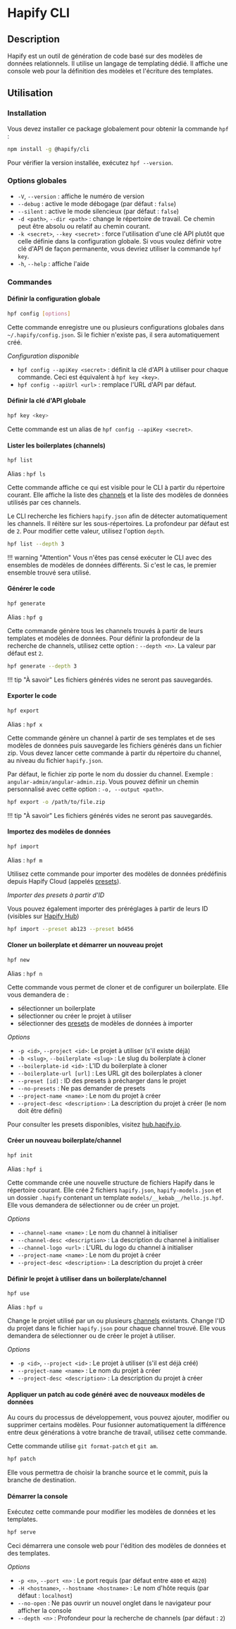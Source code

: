 # Hapify CLI

## Description

Hapify est un outil de génération de code basé sur des modèles de données relationnels.
Il utilise un langage de templating dédié.
Il affiche une console web pour la définition des modèles et l'écriture des templates.

## Utilisation

### Installation

Vous devez installer ce package globalement pour obtenir la commande `hpf` :

```bash
npm install -g @hapify/cli
```

Pour vérifier la version installée, exécutez `hpf --version`.

### Options globales

- `-V`, `--version` : affiche le numéro de version
- `--debug` : active le mode débogage (par défaut : `false`)
- `--silent` : active le mode silencieux (par défaut : `false`)
- `-d <path>`, `--dir <path>` : change le répertoire de travail. Ce chemin peut être absolu ou relatif au chemin courant.
- `-k <secret>`, `--key <secret>` : force l'utilisation d'une clé API plutôt que celle définie dans la configuration globale. Si vous voulez définir votre clé d'API de façon permanente, vous devriez utiliser la commande `hpf key`.
- `-h`, `--help` : affiche l'aide

### Commandes

#### <a name="config"></a>Définir la configuration globale

```bash
hpf config [options]
```

Cette commande enregistre une ou plusieurs configurations globales dans `~/.hapify/config.json`.
Si le fichier n'existe pas, il sera automatiquement créé.

_Configuration disponible_

- `hpf config --apiKey <secret>` : définit la clé d'API à utiliser pour chaque commande. Ceci est équivalent à `hpf key <key>`.
- `hpf config --apiUrl <url>` : remplace l'URL d'API par défaut.

#### <a name="key"></a>Définir la clé d'API globale

```bash
hpf key <key>
```

Cette commande est un alias de `hpf config --apiKey <secret>`.

####  <a name="list"></a>Lister les boilerplates (channels)

```bash
hpf list
```

Alias : `hpf ls`

Cette commande affiche ce qui est visible pour le CLI à partir du répertoire courant.
Elle affiche la liste des [channels](../getting-started/terminology.md) et la liste des modèles de données utilisés par ces channels.

Le CLI recherche les fichiers `hapify.json` afin de détecter automatiquement les channels.
Il réitère sur les sous-répertoires. La profondeur par défaut est de `2`.
Pour modifier cette valeur, utilisez l'option `depth`.

```bash
hpf list --depth 3
```

!!! warning "Attention"
    Vous n'êtes pas censé exécuter le CLI avec des ensembles de modèles de données différents.
    Si c'est le cas, le premier ensemble trouvé sera utilisé.

#### <a name="generate"></a>Générer le code

```bash
hpf generate
```

Alias : `hpf g`

Cette commande génère tous les channels trouvés à partir de leurs templates et modèles de données.
Pour définir la profondeur de la recherche de channels, utilisez cette option : `--depth <n>`. La valeur par défaut est `2`.

```bash
hpf generate --depth 3
```

!!! tip "À savoir"
    Les fichiers générés vides ne seront pas sauvegardés.

#### <a name="export"></a>Exporter le code

```bash
hpf export
```

Alias : `hpf x`

Cette commande génère un channel à partir de ses templates et de ses modèles de données puis sauvegarde les fichiers générés dans un fichier zip.
Vous devez lancer cette commande à partir du répertoire du channel, au niveau du fichier `hapify.json`.

Par défaut, le fichier zip porte le nom du dossier du channel.
Exemple : `angular-admin/angular-admin.zip`.
Vous pouvez définir un chemin personnalisé avec cette option : `-o, --output <path>`.

```bash
hpf export -o /path/to/file.zip
```

!!! tip "À savoir"
    Les fichiers générés vides ne seront pas sauvegardés.

#### <a name="import"></a>Importez des modèles de données

```bash
hpf import
```

Alias : `hpf m`

Utilisez cette commande pour importer des modèles de données prédéfinis depuis Hapify Cloud (appelés [presets](../getting-started/terminology.md)).

_Importer des presets à partir d'ID_

Vous pouvez également importer des préréglages à partir de leurs ID (visibles sur [Hapify Hub](https://hub.hapify.io/))

```bash
hpf import --preset ab123 --preset bd456
```

#### <a name="new"></a>Cloner un boilerplate et démarrer un nouveau projet

```bash
hpf new
```

Alias : `hpf n`

Cette commande vous permet de cloner et de configurer un boilerplate.
Elle vous demandera de :

-   sélectionner un boilerplate
-   sélectionner ou créer le projet à utiliser
-   sélectionner des [presets](../getting-started/terminology.md) de modèles de données à importer

_Options_

-   `-p <id>`, `--project <id>`: Le projet à utiliser (s'il existe déjà)
-   `-b <slug>`, `--boilerplate <slug>` : Le slug du boilerplate à cloner
-   `--boilerplate-id <id>` : L'ID du boilerplate à cloner
-   `--boilerplate-url [url]` : Les URL git des boilerplates à cloner
-   `--preset [id]` : ID des presets à précharger dans le projet
-   `--no-presets` : Ne pas demander de presets
-   `--project-name <name>` : Le nom du projet à créer
-   `--project-desc <description>` : La description du projet à créer (le nom doit être défini)

Pour consulter les presets disponibles, visitez [hub.hapify.io](https://hub.hapify.io).

#### <a name="init"></a>Créer un nouveau boilerplate/channel

```bash
hpf init
```

Alias : `hpf i`

Cette commande crée une nouvelle structure de fichiers Hapify dans le répertoire courant.
Elle crée 2 fichiers `hapify.json`, `hapify-models.json` et un dossier `.hapify` contenant un template `models/__kebab__/hello.js.hpf`.
Elle vous demandera de sélectionner ou de créer un projet.

_Options_

-   `--channel-name <name>` : Le nom du channel à initialiser
-   `--channel-desc <description>` : La description du channel à initialiser
-   `--channel-logo <url>` : L'URL du logo du channel à initialiser
-   `--project-name <name>` : Le nom du projet à créer
-   `--project-desc <description>` : La description du projet à créer

#### <a name="use"></a>Définir le projet à utiliser dans un boilerplate/channel

```bash
hpf use
```

Alias : `hpf u`

Change le projet utilisé par un ou plusieurs [channels](../getting-started/terminology.md) existants.
Change l'ID du projet dans le fichier `hapify.json` pour chaque channel trouvé.
Elle vous demandera de sélectionner ou de créer le projet à utiliser.

_Options_

-   `-p <id>`, `--project <id>` : Le projet à utiliser (s'il est déjà créé)
-   `--project-name <name>` : Le nom du projet à créer
-   `--project-desc <description>` : La description du projet à créer

#### <a name="patch"></a>Appliquer un patch au code généré avec de nouveaux modèles de données

Au cours du processus de développement, vous pouvez ajouter, modifier ou supprimer certains modèles.
Pour fusionner automatiquement la différence entre deux générations à votre branche de travail, utilisez cette commande.

Cette commande utilise `git format-patch` et `git am`.

```bash
hpf patch
```

Elle vous permettra de choisir la branche source et le commit, puis la branche de destination.

#### <a name="serve"></a>Démarrer la console

Exécutez cette commande pour modifier les modèles de données et les templates.

```bash
hpf serve
```

Ceci démarrera une console web pour l'édition des modèles de données et des templates.

_Options_

-   `-p <n>`, `--port <n>` : Le port requis (par défaut entre `4800` et `4820`)
-   `-H <hostname>`, `--hostname <hostname>` : Le nom d'hôte requis (par défaut : `localhost`)
-   `--no-open` : Ne pas ouvrir un nouvel onglet dans le navigateur pour afficher la console
-   `--depth <n>` : Profondeur pour la recherche de channels (par défaut : `2`)
